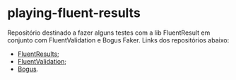 # playing-fluent-results
Repositório destinado a fazer alguns testes com a lib FluentResult em conjunto com FluentValidation e Bogus Faker. Links dos repositórios abaixo:

- [FluentResults](https://github.com/altmann/FluentResults);
- [FluentValidation](https://github.com/FluentValidation/FluentValidation);
- [Bogus](https://github.com/bchavez/Bogus).
